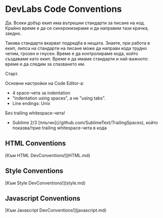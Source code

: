 <h1>DevLabs Code Conventions</h1>

Да. Всеки добър екип има вътрешни стандарти за писане на код.
Крайно време е да се синхронизираме и да направим тази крачка, заедно.

Такива стандарти вкарват подредба в нещата. Знаете, при работа в екип, липса на стандарти на писане може да направи кода трудно четим, грозен и гнусен. Време е да контролираме кода, който създаваме като екип. Време е да имаме стандарти и най-важното: време е да следим за спазването им.

Старт.

Основни настройки на Code Editor-а:
<ul>
    <li>4 space-чета за indentation</li>
    <li>"indentation using spaces", а не "using tabs".</li>
    <li>Line endings: Unix</li>
</ul>

Без trailing whitespace-чета!
<ul>
    <li>Sublime 2/3 [плъгин](//github.com/SublimeText/TrailingSpaces), който показва/трие trailing whitespace-чета в кода</li>
</ul>

<h2>HTML Conventions</h2>
[Към HTML DevConventions!](HTML.md)

<h2>Style Conventions</h2>
[Към Style DevConventions!](style.md)

<h2>Javascript Conventions</h2>
[Към Javascript DevConventions!](javascript.md)